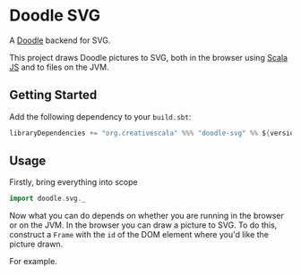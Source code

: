 # Doodle SVG

A [Doodle](https://github.com/creativescala/doodle) backend for SVG.

This project draws Doodle pictures to SVG, both in the browser using [Scala JS](https://scala-js.org/) and to files on the JVM.


## Getting Started

Add the following dependency to your `build.sbt`:

```scala
libraryDependencies += "org.creativescala" %%% "doodle-svg" %% ${version}
```


## Usage

Firstly, bring everything into scope

```scala mdoc:silent
import doodle.svg._
```

Now what you can do depends on whether you are running in the browser or on the JVM. In the browser you can draw a picture to SVG. To do this, construct a `Frame` with the `id` of the DOM element where you'd like the picture drawn.

For example.


<div id="svg-root"></div>


